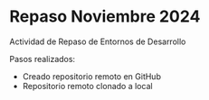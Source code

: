 # Repaso Noviembre 2024

Actividad de Repaso de Entornos de Desarrollo

Pasos realizados:

- Creado repositorio remoto en GitHub
- Repositorio remoto clonado a local
